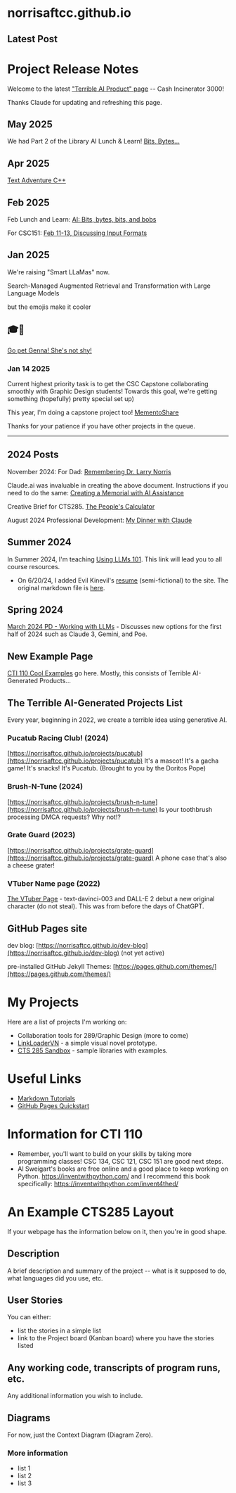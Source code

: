 # norrisaftcc.github.io

## Latest Post

# Project Release Notes

Welcome to the latest ["Terrible AI Product" page](projects/cashincinerator3000/) -- Cash Incinerator 3000!

Thanks Claude for updating and refreshing this page.

## May 2025

We had Part 2 of the Library AI Lunch & Learn! [Bits, Bytes...](projects/25may_ai.html)

## Apr 2025
[Text Adventure C++](projects/textadv_25apr.html)

## Feb 2025

Feb Lunch and Learn: [AI: Bits, bytes, bits, and bobs](projects/25febaipd.html)

For CSC151: [Feb 11-13, Discussing Input Formats](projects/javafeb.html)

## Jan 2025
We're raising "Smart LLaMas" now.

Search-Managed Augmented Retrieval and Transformation with Large Language Models

but the emojis make it cooler

## 🎓🦙 
[Go pet Genna! She's not shy!](genna.html)


### Jan 14 2025
Current highest priority task is to get the CSC Capstone collaborating smoothly with Graphic Design students!
Towards this goal, we're getting something (hopefully) pretty special set up)

This year, I'm doing a capstone project too!
[MementoShare](/dr_norris/mementoshare.html)

Thanks for your patience if you have other projects in the queue.

----

## 2024 Posts

November 2024: For Dad: [Remembering Dr. Larry Norris](/dr_norris/)

Claude.ai was invaluable in creating the above document. Instructions if you need to do the same: [Creating a Memorial with AI Assistance](/dr_norris/making_of.html)


Creative Brief for CTS285. [The People's Calculator](https://norrisaftcc.github.io/projects/peoples_calc/)

August 2024 Professional Development: [My Dinner with Claude](https://norrisaftcc.github.io/_posts/2024/2024pd/)


## Summer 2024
In Summer 2024, I'm teaching [Using LLMs 101](https://norrisaftcc.github.io/_posts/2024/usingllms101/). This link will lead you to all course resources.
- On 6/20/24, I added Evil Kinevil's [resume](projects/misc/evil_resume.html) (semi-fictional) to the site. The original markdown file is [here](evil_resume.md).

## Spring 2024
[March 2024 PD - Working with LLMs](https://norrisaftcc.github.io/2024pd/) - Discusses new options for the first half of 2024 such as Claude 3, Gemini, and Poe.

## New Example Page 
[CTI 110 Cool Examples](cti110.html) go here. Mostly, this consists of Terrible AI-Generated Products...

## The Terrible AI-Generated Projects List
Every year, beginning in 2022, we create a terrible idea using generative AI. 

### Pucatub Racing Club! (2024)
[https://norrisaftcc.github.io/projects/pucatub](https://norrisaftcc.github.io/projects/pucatub) It's a mascot! It's a gacha game! It's snacks! It's Pucatub. (Brought to you by the Doritos Pope)

### Brush-N-Tune (2024)
[https://norrisaftcc.github.io/projects/brush-n-tune](https://norrisaftcc.github.io/projects/brush-n-tune) Is your toothbrush processing DMCA requests? Why not!?

### Grate Guard (2023)
[https://norrisaftcc.github.io/projects/grate-guard](https://norrisaftcc.github.io/projects/grate-guard) A phone case that's also a cheese grater!

### VTuber Name page (2022)
[The VTuber Page](/_posts_2023/vtuber.html) - text-davinci-003 and DALL-E 2 debut a new original character (do not steal). This was from before the days of ChatGPT.

## GitHub Pages site

dev blog: [https://norrisaftcc.github.io/dev-blog](https://norrisaftcc.github.io/dev-blog) (not yet active)

pre-installed GitHub Jekyll Themes: [https://pages.github.com/themes/](https://pages.github.com/themes/)


# My Projects
Here are a list of projects I'm working on:

- Collaboration tools for 289/Graphic Design (more to come)
- [LinkLoaderVN](https://github.com/norrisaftcc/linkloadervn) - a simple visual novel prototype.
- [CTS 285 Sandbox](https://github.com/norrisaftcc/CTS285_FA22_Sandbox) - sample libraries with examples.

# Useful Links
- [Markdown Tutorials](https://www.w3schools.io/file/markdown-introduction)
- [GitHub Pages Quickstart](https://pages.github.com)

# Information for CTI 110
- Remember, you'll want to build on your skills by taking more programming classes! CSC 134, CSC 121, CSC 151 are good next steps.
- Al Sweigart's books are free online and a good place to keep working on Python.
  https://inventwithpython.com/ and I recommend this book specifically: https://inventwithpython.com/invent4thed/

# An Example CTS285 Layout
If your webpage has the information below on it, then you're in good shape.

## Description
A brief description and summary of the project -- what is it supposed to do, what languages did you use, etc.

## User Stories
You can either:
- list the stories in a simple list
- link to the Project board (Kanban board) where you have the stories listed

## Any working code, transcripts of program runs, etc.
Any additional information you wish to include.

## Diagrams
For now, just the Context Diagram (Diagram Zero).

### More information
- list 1
- list 2
- list 3

<!-- Voiceflow chat widget script -->
<script type="text/javascript">
  (function(d, t) {
      var v = d.createElement(t), s = d.getElementsByTagName(t)[0];
      v.onload = function() {
        window.voiceflow.chat.load({
          verify: { projectID: '6793fbfb52bfdd46f63863f5' },
          url: 'https://general-runtime.voiceflow.com',
          versionID: 'production'
        });
      }
      v.src = "https://cdn.voiceflow.com/widget-next/bundle.mjs"; v.type = "text/javascript"; s.parentNode.insertBefore(v, s);
  })(document, 'script');
</script>